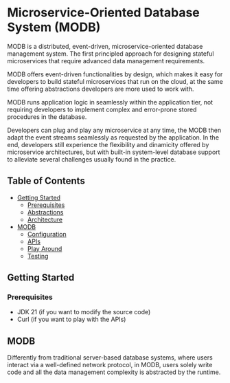 # Microservice-Oriented Database System (MODB)

MODB is a distributed, event-driven, microservice-oriented database management system. The first principled approach for designing stateful microservices that require advanced data management requirements.

MODB offers event-driven functionalities by design, which makes it easy for developers to build stateful microservices that run on the cloud, at the same time offering abstractions developers are more used to work with.

MODB runs application logic in seamlessly within the application tier, not requiring developers to implement complex and error-prone stored procedures in the database.

Developers can plug and play any microservice at any time, the MODB then adapt the event streams seamlessly as requested by the application. In the end, developers still experience the flexibility and dinamicity offered by microservice architectures, but with built-in system-level database support to alleviate several challenges usually found in the practice.

## Table of Contents
- [Getting Started](#getting-started)
    * [Prerequisites](#prerequisites)
    * [Abstractions](#abstractions)
    * [Architecture](#architecture)
- [MODB](#modb)
    * [Configuration](#config)
    * [APIs](#apis)
    * [Play Around](#play)
    * [Testing](#test)

## <a name="getting-started"></a>Getting Started

### <a name="prerequisites"></a>Prerequisites

- JDK 21 (if you want to modify the source code)
- Curl (if you want to play with the APIs)

## <a name="modb"></a>MODB

Differently from traditional server-based database systems, where users interact via a well-defined network protocol, in MODB, users solely write code and all the data management complexity is abstracted by the runtime.

